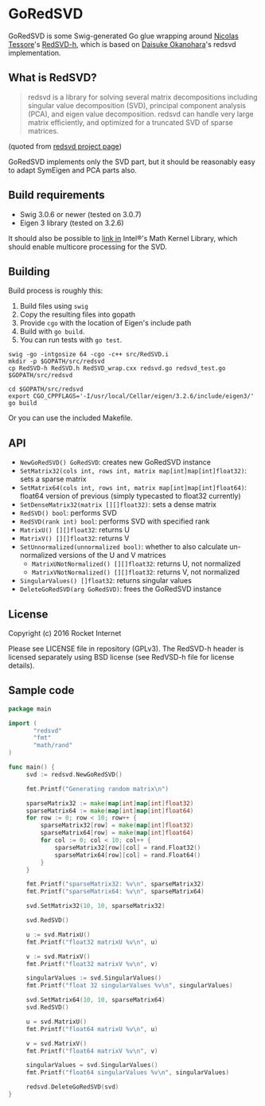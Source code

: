 # GoRedSVD

GoRedSVD is some Swig-generated Go glue wrapping around [Nicolas Tessore](https://github.com/ntessore)'s
[RedSVD-h](https://github.com/ntessore/redsvd-h), which is based on
[Daisuke Okanohara](https://github.com/hillbig)'s redsvd implementation.

## What is RedSVD?

> redsvd is a library for solving several matrix decompositions including
> singular value decomposition (SVD), principal component analysis (PCA),
> and eigen value decomposition. redsvd can handle very large matrix
> efficiently, and optimized for a truncated SVD of sparse matrices.

(quoted from [redsvd project page](https://code.google.com/p/redsvd/))

GoRedSVD implements only the SVD part, but it should be reasonably easy to
adapt SymEigen and PCA parts also.

## Build requirements

- Swig 3.0.6 or newer (tested on 3.0.7)
- Eigen 3 library (tested on 3.2.6)

It should also be possible to [link in](http://eigen.tuxfamily.org/dox/TopicUsingIntelMKL.html) Intel®'s Math Kernel Library, which
should enable multicore processing for the SVD.

## Building

Build process is roughly this:

1. Build files using `swig`
2. Copy the resulting files into gopath
3. Provide `cgo` with the location of Eigen's include path
4. Build with `go build`.
5. You can run tests with `go test`.

```
swig -go -intgosize 64 -cgo -c++ src/RedSVD.i
mkdir -p $GOPATH/src/redsvd
cp RedSVD-h RedSVD.h RedSVD_wrap.cxx redsvd.go redsvd_test.go $GOPATH/src/redsvd

cd $GOPATH/src/redsvd
export CGO_CPPFLAGS='-I/usr/local/Cellar/eigen/3.2.6/include/eigen3/'
go build
```

Or you can use the included Makefile.

## API

- `NewGoRedSVD() GoRedSVD`: creates new GoRedSVD instance
- `SetMatrix32(cols int, rows int, matrix map[int]map[int]float32)`: sets a sparse matrix
- `SetMatrix64(cols int, rows int, matrix map[int]map[int]float64)`: float64 version of previous (simply typecasted to float32 currently)
- `SetDenseMatrix32(matrix [][]float32)`: sets a dense matrix
- `RedSVD() bool`: performs SVD
- `RedSVD(rank int) bool`: performs SVD with specified rank
- `MatrixU() [][]float32`: returns U
- `MatrixV() [][]float32`: returns V
- `SetUnnormalized(unnormalized bool)`: whether to also calculate
  un-normalized versions of the U and V matrices
  - `MatrixUNotNormalized() [][]float32`: returns U, not normalized
  - `MatrixVNotNormalized() [][]float32`: returns V, not normalized
- `SingularValues() []float32`: returns singular values
- `DeleteGoRedSVD(arg GoRedSVD)`: frees the GoRedSVD instance

## License

Copyright (c) 2016 Rocket Internet

Please see LICENSE file in repository (GPLv3). The RedSVD-h header
is licensed separately using BSD license (see RedVSD-h file for
license details).

## Sample code

```go
package main

import (
       "redsvd"
       "fmt"
       "math/rand"
)

func main() {
     svd := redsvd.NewGoRedSVD()

     fmt.Printf("Generating random matrix\n")

     sparseMatrix32 := make(map[int]map[int]float32)
     sparseMatrix64 := make(map[int]map[int]float64)
     for row := 0; row < 10; row++ {
         sparseMatrix32[row] = make(map[int]float32)
		 sparseMatrix64[row] = make(map[int]float64)
		 for col := 0; col < 10; col++ {
			 sparseMatrix32[row][col] = rand.Float32()
			 sparseMatrix64[row][col] = rand.Float64()
		 }
     }

     fmt.Printf("sparseMatrix32: %v\n", sparseMatrix32)
     fmt.Printf("sparseMatrix64: %v\n", sparseMatrix64)

     svd.SetMatrix32(10, 10, sparseMatrix32)

     svd.RedSVD()

     u := svd.MatrixU()
     fmt.Printf("float32 matrixU %v\n", u)

     v := svd.MatrixV()
     fmt.Printf("float32 matrixV %v\n", v)

     singularValues := svd.SingularValues()
     fmt.Printf("float 32 singularValues %v\n", singularValues)

     svd.SetMatrix64(10, 10, sparseMatrix64)
     svd.RedSVD()

     u = svd.MatrixU()
     fmt.Printf("float64 matrixU %v\n", u)

     v = svd.MatrixV()
     fmt.Printf("float64 matrixV %v\n", v)

     singularValues = svd.SingularValues()
     fmt.Printf("float64 singularValues %v\n", singularValues)

     redsvd.DeleteGoRedSVD(svd)
}
```

